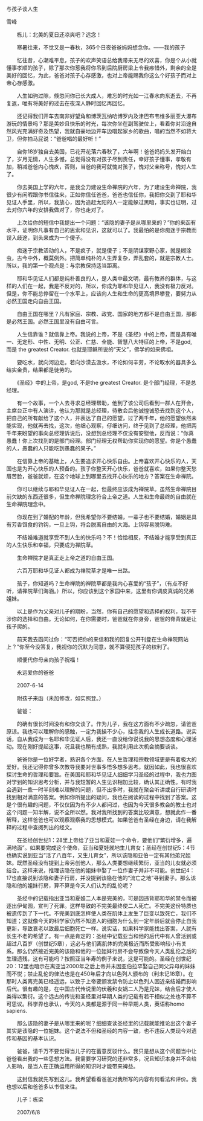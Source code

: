 与孩子谈人生

雪峰


　　栋儿：北美的夏日还凉爽吧？远念！

　　寒暑往来，不觉又是一春秋，365个日夜爸爸妈妈想念你。——我的孩子

　　忆往昔，心潮难平息，孩子的欢声笑语总给我带来无尽的欢喜，你是个从小就懂事孝顺的孩子，除了那次你惹我将你吊到后院厨房梁上令我疼惜外，剩余的全是美好的回忆，为此，爸爸对孩子心存感激，也对上帝能赐我你这么个好孩子而对上帝心存感激。

　　人生如驹过隙，倏忽间你已长大成人，难忘的时光如一江春水向东逝去，不再复返，唯有将美好的过去在夜深人静时回忆再回忆。

　　还记得我们开车去南非好望角和博茨瓦纳哈博罗内及津巴布韦维多丽亚大瀑布游玩的情景吗？那是美妙且快乐的时光，每次你坐在副驾驶位上，看着你对沿途自然风光充满好奇及热望，我就自豪地边开车边唱起家乡的歌曲，唱的当然不如蒋大卫，但你拍马屁说：“爸爸唱的最好听！”

　　自你18岁独自去美国，已花开花落六春秋了，六年啊！爸爸妈妈头发开始白了，岁月无情，人生多憾，总觉得没有对孩子尽到责任，幸好孩子懂事，孝敬有加，稍减爸爸内心愧疚，否则，当爸的我可就愧对孩子，愧对父亲称号，愧对人生了。

　　你去美国上学的六年，是我全力建设生命禅院的六年，为了建设生命禅院，我很少有闲暇跟你书信往来，正如你信任爸爸，爸爸也信任你，我把你交到了耶和华见证人手里，所以，我放心，因为追赶太阳的人一定能躲过黑暗，事实也证明，过去对你六年的安排我做对了，你也走对了。

　　上次给你的短信中我提出一个问题：“该隐的妻子是从哪里来的？”你的来函有水平，证明你凡事有自己的思索和见识，这就可以了。我最怕的是你痴迷于宗教而误入歧途，到头来成为一个傻子。

　　痴迷于宗教活动的人，不是疯子，就是傻子；不是阴谋家野心家，就是糊涂虫，古今中外，概莫例外。把简单纯朴的人生弄复杂，弄乱套的，就是宗教人士。所以，我的第一个观点是：与宗教保持适当距离。

　　耶和华见证人们都是纯朴善良的人，是人类中最文明，最有教养的群体，与这样的人们在一起，我是不反对的，所以，你成为耶和华见证人，我没有极力反对。但是，你不能总停留在一个水平上，应该向人生和生命的更高境界攀登，要努力从必然王国走向自由王国。

　　自由王国在哪里？凡有家庭、宗教、政党、国家的地方都不是自由王国，那都是必然王国。必然王国里没有自由可言。

　　人生信靠谁？就信靠上帝。我说的上帝，不是《圣经》中的上帝，而是具有唯一、无定形、中性、无明、公正、仁慈、全能、智慧八大特征的上帝，不是god, 而是 the greatest Creator. 也就是耶稣所说的“天父”，佛学的如来佛祖。

　　要吃水，就向河边走。若向沙漠去汲水，不论如何辛劳，不论取水的器具多么结实金贵，结果都是徒劳的。

　　《圣经》中的上帝，是god, 不是the greatest Creator. 是个部门经理，不是总经理。

　　有一个故事，一个人去寻求总经理帮助，他到了该公司后看到一群人在开会，主席台正中有人演讲，他认为那就是总经理，待散会后他诚惶诚恐去找到这个人，把自己的所有献给了这个人，并表达了自己的愿望，过了两千年，他的愿望依然未能实现，他就再去找，这次，他细心观察，仔细访问，终于见到了总经理，他把两千年来盼望的事向总经理诉说后，没想到总经理不仅没有安慰他，反而说：“你真愚蠢！你上次找到的是部门经理。部门经理无权帮助你实现你的愿望。你是个愚蠢的人，愚蠢的人只能吃到愚蠢的果子。”

　　在信靠上帝的基础上，人生要追求开心快乐自由。上帝喜欢开心快乐的人，天国也是为开心快乐的人预备的。孩子你整天开心快乐，爸爸就喜欢，如果你整天愁眉苦脸，爸爸就烦，在这个地球上到哪里去找开心快乐的地方？答案在生命禅院。

　　你可以继续与耶和华见证人在一起，但最终应该成为禅院草。虽然生命禅院目前欠缺的东西还很多，但生命禅院理念符合上帝之道。人生和生命最终的自由就在生命禅院理念中。

　　你现在到了婚配的年龄，但我希望你不要结婚，一辈子也不要结婚，婚姻是具有芳香饵食的钓钩，一旦上钩，将会脱离自由的大海。上钩容易脱钩难。

　　不结婚难道就享受不到人生的快乐吗？不！恰恰相反，不结婚才能享受到真正的人生快乐和幸福，只要成为禅院草。

　　生命禅院才是真正走上帝之道的自由王国。

　　六百万耶和华见证人都成为禅院草才是唯一出路。

　　孩子，你知道吗？生命禅院的禅院草都是我内心喜爱的“孩子”，（有点不好听，请禅院草们海涵。）所以，你应该到这个家园中来，这里有你调皮真诚的兄弟姐妹。

　　以上是作为父亲对儿子的期盼，当然，你有自己的愿望和选择的权利，我不干涉你的选择和自由。无论如何，在你需要时，爸爸就在你身旁，爸爸的脊背就是让孩子爬的。

　　前天我去函问过你：“可否把你的来信和我的回复公开刊登在生命禅院网站上？”你至今没答复，我视你的沉默为同意，就不算侵犯孩子的权利了。

　　顺便代你母亲向孩子祝福！

　　永远爱你的爸爸

　　2007-6-14


　　附孩子来函（未加修改，如实照登。）

　　爸爸：

　　的确有很长时间没有和你交谈了。作为儿子，我在这方面有不少疏忽，请爸爸原谅。我也可以理解你的感触，一定为我操不少心，挂念我的人生成长道路。说实话，自从我成为一名耶和华见证人后，我还一直没给你说说我的思想态度和心理活动。现在刚好提起这事，况且我也稍有成熟，我就利用此次机会摘要谈谈。

　　爸爸你是一位好学者，熟识各个方面，在人生哲理和宗教领域更是有着极大的爱好。我还记得你曾多次教导我要对世事多悟多想多思考。就因如此，我也很喜欢探讨生命的哲理和要旨。在美国和耶和华见证人细细学习圣经的过程中，我也力图对学到的知识思考分析，并与我短暂的人生见识相加比较，确认其正确性。有时我会遇到一些一时半刻难以理解的问题，但不出多时，我就在聚会听讲或自行研读时找到相对满意的答案。例如你所提出的疑问，我也在阅读的过程中找到了答案。这是个很有趣的问题，不仅仅因为有不少人都问过，也因为今天很多教会的教士也对这个问题一知半解，说不全所以然。我对我所找到的答案比较满意，想就此作一番解释，这样爸爸也可以观察观察我的思想模式。如果爸爸有圣经在身边，请在我解释的过程中查阅列出的经文。

　　在圣经创世纪1：28里上帝给了亚当和夏娃一个命令，要他们“繁衍增多，遍满地面”。如果要完成这个使命，亚当和夏娃就地生儿育女；圣经在创世纪5：4节也确实说到亚当“活了八百年，又生儿育女”，所以该隐和亚伯一定有其他弟兄姐妹。既然圣经没有提到上帝另创他人，那么人类要想继续繁衍，亚当的儿女就必须结合。这样来说，推理该隐在他的姐妹中娶了一位作妻子并非不可能。创世纪4：17也直接说到该隐和妻子行房，并没提到该隐在他的“流亡之地”寻到妻子。那么该隐和他的姐妹行房，算不算是今天人们认为的乱伦呢？

　　圣经中的记载指出亚当和夏娃二人本是完美的，可是因违背耶和华的禁令而被逐出伊甸园，宣判了死罪。这样导致的不完美最终使二人死亡。不完美这份特质也被遗传到了下一代。不完美到底怎样使人类在肌体上发生了巨变以致死亡，我们不知道；这就像今天的科学家仍然不知道人的细胞为什么到一定年龄后就会停止自我更新，导致衰老以致最后细胞死亡一样。说实话，如果科学家能找出答案，人就有长生不老的希望了。有一点是肯定的：圣经中记载亚当和他的后代中有人曾活到或超过八百岁（创世纪5章），这必与他们离肌体的完美极近而所受影响较小有关系。那么仍然接近完美的该隐和他的一位姐妹行房不会导致像今天人类乱伦之后的生理遗残，这有可能吗？按照亚当年寿的例子来说，这是可能的。圣经在创世纪20：12里也暗示在离亚当2000年之后上帝并未因亚伯拉罕娶自己同父异母的妹妹而不悦；禁止乱伦的律法也是在450年后才向以色列人颁布的（利未记18章）。在那时人类离完美已经遥远，以致于上帝要颁发禁令防止以色列人因近亲结婚而影响后代。很有趣的是，在中国古代传说里的伏羲和女娲二人乃是兄妹，结合后才使人类得以繁衍。这个远古的传说和圣经里对早期人类的记载有若干相似之处也不算不可思议。科学界也承认，今天的人类都是源于同一种早期人类，英语称homo sapiens.

　　那么该隐的妻子是从哪里来的呢？细细查读圣经里的记载就能推论出这个妻子其实是该隐的一位姐妹。这个说法不但和圣经的内容一致，也不违反人类现今对遗传和基因的基本认识。

　　爸爸，请千万不要觉得当儿子的在蓄意反驳什么。我只是想从这个问题当中让爸爸看出我的一些思想方法。我需要学习研究的还非常多，况且知识本身并不会给人影响，是当人在正确运用所得的知识时才能带来裨益。

　　这封信我就先写到这儿。我希望看看爸爸对我所写的内容有何看法和评价。我也想以后和爸爸多以书信来往。

　　儿子：栋梁

　　2007/6/8



